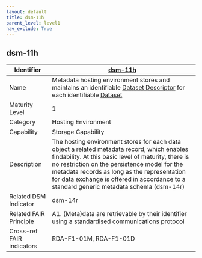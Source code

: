 ```yaml
---
layout: default
title: dsm-11h
parent_level: level1
nav_exclude: True
---
```


## dsm-11h

| Identifier | [dsm-11h](https://github.com/FAIRplus/Data-Maturity/blob/master/docs/_indicators/dsm-11h.md) |
| ---------- | ----------|
| Name | Metadata hosting environment stores and maintains an identifiable [Dataset Descriptor](https://fairplus.github.io/Data-Maturity/docs/Glossary/#dataset-descriptor) for each identifiable [Dataset](https://fairplus.github.io/Data-Maturity/docs/Glossary/#dataset) |
| Maturity Level | 1 |
| Category | Hosting Environment |
| Capability | Storage Capability |
| Description | The hosting environment stores for each data object a related metadata record, which enables findability. At this basic level of maturity, there is no restriction on the persistence model for the metadata records as long as the representation for data exchange is offered in accordance to a standard generic metadata schema (dsm-14r)  |
| Related DSM Indicator | dsm-14r |
| Related FAIR Principle | A1. (Meta)data are retrievable by their identifier using a standardised communications protocol |
| Cross-ref FAIR indicators | RDA-F1-01M, RDA-F1-01D |
